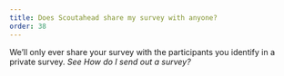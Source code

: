 ```yaml
---
title: Does Scoutahead share my survey with anyone?
order: 38
---
```



We’ll only ever share your survey with the participants you identify in a private survey. *See How do I send out a survey?*
